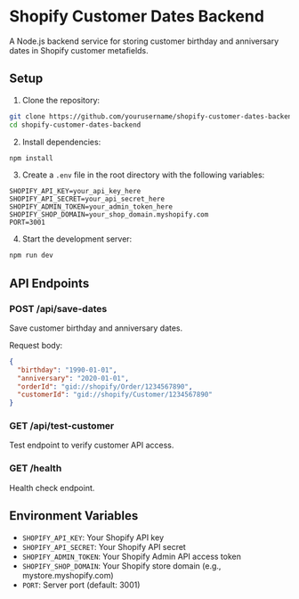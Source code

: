 # Shopify Customer Dates Backend

A Node.js backend service for storing customer birthday and anniversary dates in Shopify customer metafields.

## Setup

1. Clone the repository:
```bash
git clone https://github.com/yourusername/shopify-customer-dates-backend.git
cd shopify-customer-dates-backend
```

2. Install dependencies:
```bash
npm install
```

3. Create a `.env` file in the root directory with the following variables:
```
SHOPIFY_API_KEY=your_api_key_here
SHOPIFY_API_SECRET=your_api_secret_here
SHOPIFY_ADMIN_TOKEN=your_admin_token_here
SHOPIFY_SHOP_DOMAIN=your_shop_domain.myshopify.com
PORT=3001
```

4. Start the development server:
```bash
npm run dev
```

## API Endpoints

### POST /api/save-dates
Save customer birthday and anniversary dates.

Request body:
```json
{
  "birthday": "1990-01-01",
  "anniversary": "2020-01-01",
  "orderId": "gid://shopify/Order/1234567890",
  "customerId": "gid://shopify/Customer/1234567890"
}
```

### GET /api/test-customer
Test endpoint to verify customer API access.

### GET /health
Health check endpoint.

## Environment Variables

- `SHOPIFY_API_KEY`: Your Shopify API key
- `SHOPIFY_API_SECRET`: Your Shopify API secret
- `SHOPIFY_ADMIN_TOKEN`: Your Shopify Admin API access token
- `SHOPIFY_SHOP_DOMAIN`: Your Shopify store domain (e.g., mystore.myshopify.com)
- `PORT`: Server port (default: 3001)